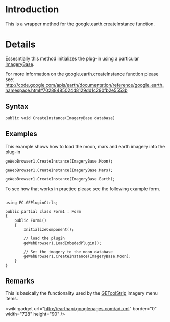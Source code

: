 

# Introduction #

This is a wrapper method for the google.earth.createInstance function.

# Details #

Essesntially this method initializes the plug-in using a particular [ImageryBase](ImageryBase.md).

For more information on the google.earth.createInstance function please see: http://code.google.com/apis/earth/documentation/reference/google_earth_namespace.html#70288485024d8129dd1c290fb2e5553b

## Syntax ##

```
public void CreateInstance(ImageryBase database)
```


## Examples ##

This example shows how to load the moon, mars and earth imagery into the plug-in

```
geWebBrowser1.CreateInstance(ImageryBase.Moon);
```

```
geWebBrowser1.CreateInstance(ImageryBase.Mars);
```

```
geWebBrowser1.CreateInstance(ImageryBase.Earth);
```

To see how that works in practice please see the following example form.

```

using FC.GEPluginCtrls;

public partial class Form1 : Form
{
    public Form1()
    {
        InitializeComponent();
        
        // load the plugin 
        geWebBrowser1.LoadEmbededPlugin();

        // Set the imagery to the moon database 
        geWebBrowser1.CreateInstance(ImageryBase.Moon);
    }
}
```

## Remarks ##

This is basically the functionality used by the [GEToolStrip](GEToolStrip.md) imagery menu items.

&lt;wiki:gadget url="http://earthapi.googlepages.com/ad.xml" border="0" width="728" height="90" /&gt;